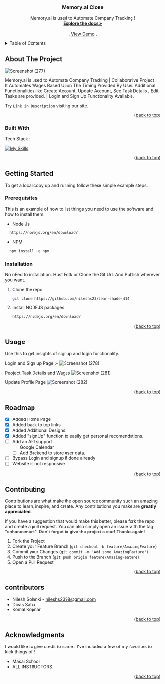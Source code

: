 <a name="readme-top"></a>

<!-- PROJECT SHIELDS -->
<!--
*** I'm using markdown "reference style" links for readability.
*** Reference links are enclosed in brackets [ ] instead of parentheses ( ).
*** See the bottom of this document for the declaration of the reference variables
*** for contributors-url, forks-url, etc. This is an optional, concise syntax you may use.
*** https://www.markdownguide.org/basic-syntax/#reference-style-links
-->



  <h3 align="center">Memory.ai Clone</h3>

  <p align="center">
  Memory.ai is used to Automate Company Tracking !
    <br />
    <a href="https://github.com/nileshs23/dear-shade-414"><strong>Explore the docs »</strong></a>
    <br />
    <br />
    .
    <a href="https://fantastic-queijadas-e98c0f.netlify.app//">View Demo</a>
    .
  </p>
</div>



<!-- TABLE OF CONTENTS -->
<details>
  <summary>Table of Contents</summary>
  <ol>
    <li>
      <a href="#about-the-project">About The Project</a>
      <ul>
        <li><a href="#built-with">Built With</a></li>
      </ul>
    </li>
    <li>
      <a href="#getting-started">Getting Started</a>
      <ul>
        <li><a href="#prerequisites">Prerequisites</a></li>
        <li><a href="#installation">Installation</a></li>
      </ul>
    </li>
    <li><a href="#usage">Usage</a></li>
    <li><a href="#roadmap">Roadmap</a></li>
    <li><a href="#contributing">Contributing</a></li>
    <li><a href="#contributors">Contributors</a></li>
    <li><a href="#acknowledgments">Acknowledgments</a></li>
  </ol>
</details>



<!-- ABOUT THE PROJECT -->
## About The Project


![Screenshot (277)](https://user-images.githubusercontent.com/53571060/190472256-9994407f-2aef-4390-a441-b68d744d81b4.png)


Memory.ai is used to Automate Company Tracking | Collaborative Project | It Automates Wages Based Upon The Timing Provided By User. Additional Functionalities like Create Account, Update Account, See Task Details , Edit Tasks are provided. | Login and Sign Up Functionality Available.

Try `Link in Description` visiting our site.

<p align="right">(<a href="#readme-top">back to top</a>)</p>



### Built With

Tech Stack :

[![My Skills](https://skillicons.dev/icons?i=js,html,css,nodejs,github,git,vscode&theme=light)](https://skillicons.dev)
<p align="right">(<a href="#readme-top">back to top</a>)</p>



<!-- GETTING STARTED -->
## Getting Started

To get a local copy up and running follow these simple example steps.

### Prerequisites

This is an example of how to list things you need to use the software and how to install them.
  
  * Node Js

 ```sh
   https://nodejs.org/en/download/
   ```
  
   * NPM

 ```sh
   npm install -g npm
   ```

### Installation

No nEed to installation. Hust Fotk or Clone the Git Url. And Publish wherever you want.

1. Clone the repo
   ```sh
   git clone https://github.com/nileshs23/dear-shade-414
   ```
2. Install NODEJS packages
   ```sh
   https://nodejs.org/en/download/
   ```

<p align="right">(<a href="#readme-top">back to top</a>)</p>



<!-- USAGE EXAMPLES -->
## Usage

Use this to get insights of signup and login functionality.

Login and Sign up Page :-
![Screenshot (278)](https://user-images.githubusercontent.com/53571060/190472774-d587b061-934c-46bd-a7ff-f33c005e8675.png)

Peoject Task Details and Wages
![Screenshot (281)](https://user-images.githubusercontent.com/53571060/190472860-064764c9-4d05-4d00-98ac-9bfc8ad109fc.png)

Update Profile Page
![Screenshot (282)](https://user-images.githubusercontent.com/53571060/190472935-c24e5c36-bdab-4b5a-83fe-72b479d03384.png)

<p align="right">(<a href="#readme-top">back to top</a>)</p>



<!-- ROADMAP -->
## Roadmap

- [x] Added Home Page
- [x] Added back to top links
- [x] Added Additional Designs.
- [x] Added "signUp" function to easily get personal recomendations.
- [ ] Add an API support
    - [ ] Google Calendar
    - [ ] Add Backend to store user data.
- [ ] Bypass Login and signup if done already
- [ ] Website is not respnosive

<p align="right">(<a href="#readme-top">back to top</a>)</p>



<!-- CONTRIBUTING -->
## Contributing

Contributions are what make the open source community such an amazing place to learn, inspire, and create. Any contributions you make are **greatly appreciated**.

If you have a suggestion that would make this better, please fork the repo and create a pull request. You can also simply open an issue with the tag "enhancement".
Don't forget to give the project a star! Thanks again!

1. Fork the Project
2. Create your Feature Branch (`git checkout -b feature/AmazingFeature`)
3. Commit your Changes (`git commit -m 'Add some AmazingFeature'`)
4. Push to the Branch (`git push origin feature/AmazingFeature`)
5. Open a Pull Request

<p align="right">(<a href="#readme-top">back to top</a>)</p>



<!-- Contributors -->
## contributors

* Nilesh Solanki  - nileshs2398@gmail.com
* Divas Sahu
* Komal Kopnar

<p align="right">(<a href="#readme-top">back to top</a>)</p>



<!-- ACKNOWLEDGMENTS -->
## Acknowledgments

I would like to give credit to some . I've included a few of my favorites to kick things off!

* Masai School
* ALL INSTRUCTORS.

<p align="right">(<a href="#readme-top">back to top</a>)</p>

